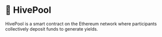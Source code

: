 # 🐝 HivePool
HivePool is a smart contract on the Ethereum network where participants collectively deposit funds to generate yields.
